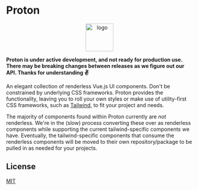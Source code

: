 # Proton

<p align="center">
    <a href="https://proton-ui.com/" target="_blank">
        <img src="https://proton-ui.com/proton-logo.svg" width="75" alt="logo">
    </a>
</p>

**Proton is under active development, and not ready for production use. There may be breaking changes between releases as we figure out our API. Thanks for understanding :v:**

An elegant collection of renderless Vue.js UI components. Don't be constrained by underlying CSS frameworks. Proton provides the functionality, leaving you to roll your own styles or make use of utility-first CSS frameworks, such as [Tailwind](https://tailwindcss.com/), to fit your project and needs.

The majority of components found within Proton currently are _not_ renderless. We're in the (slow) process converting these over as renderless components while supporting the current tailwind-specific components we have. Eventually, the tailwind-specific components that consume the renderless components will be moved to their own repository/package to be pulled in as needed for your projects.

## License
[MIT](/LICENSE)